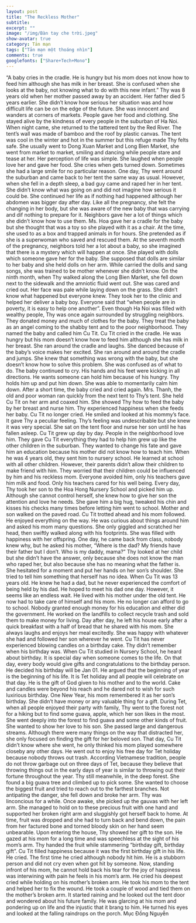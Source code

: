 ```yaml
---
layout: post
title: "The Reckless Mother"
subtitle:
excerpt: ""
image: "/img/Bàn tay che trời.jpeg"
show-avatar: true
category: Tản mạn
tags: ["Tản mạn một thoáng nhìn"]
comments: true
googlefonts: ["Share+Tech+Mono"]
---
```


“A baby cries in the cradle. He is hungry but his mom does not know how to feed him although she has milk in her breast. She is confused when she looks at the baby, not knowing what to do with this new infant.”
Thy was 8 years old when her mother passed away by an accident. Her father died 5 years earlier. She didn’t know how serious her situation was and how difficult life can be on the edge of the future. She was innocent and wanders at corners of markets. People gave her food and clothing. She stayed alive by the kindness of every people in the suburban of Ha Noi. When night came, she returned to the tattered tent by the Red River. The tent’s wall was made of bamboo and the roof by plastic canvas. The tent was cool in the winter and hot in the summer but this refuge made Thy felts safe. She usually went to Dong Xuan Market and Long Bien Market, she went from market to market, smiling and dancing while people stare and tease at her. Her perception of life was simple. She laughed when people love her and gave her food. She cries when gets turned down. Sometimes she had a large smile for no particular reason.
One day, Thy went around the suburban and came back to her tent the same way as usual. However, when she fell in a depth sleep, a bad guy came and raped her in her tent. She didn’t know what was going on and did not imagine how serious it could be. She continued her life as if nothing had happened although her abdomen was bigger day after day. Like all the pregnancy, she felt the changing in her body, but she was aware of the new baby that was carrying and dif nothing to prepare for it. Neighbors gave her a lot of things which she didn’t know how to use them. Ms. Hoa gave her a cradle for the baby but she thought that was a toy so she played with it as a chair. At the time, she used to as a box and trapped animals in for hours. She pretended as if she is a superwoman who saved and rescued them. At the seventh month of the pregnancy, neighbors told her a lot about a baby, so she imagined that there is a mystery which will happen at once. She played with dolls which someone gave her for the baby. She supposed that dolls are similar to her baby and she held dolls on her arm. While carried the dolls and sang songs, she was trained to be mother whenever she didn’t know.
On the ninth month, when Thy walked along the Long Bien Market, she fell down next to the sidewalk and the amniotic fluid went out. She was cared and cried out. Her face was pale while laying down on the grass. She didn’t know what happened but everyone knew. They took her to the clinic and helped her deliver a baby boy. Everyone said that “when people are in poverty, it is easy to help one another”. Even though Ha Noi was filled with wealthy people, Thy was once again surrounded by struggling neighbors. They donated money and much of clothes for the baby. They treat the baby as an angel coming to the shabby tent and to the poor neighborhood. They named the baby and called him Cu Tit.
Cu Tit cried in the cradle. He was hungry but his mom doesn’t know how to feed him although she has milk in her breast. She ran around the cradle and laughs. She danced because of the baby’s voice makes her excited. She ran around and around the cradle and jumps. She knew that something was wrong with the baby, but she doesn’t know how to solve this problem. She was confused as of what to do. The baby continued to cry. His hands and his feet were kicking in all directions. He wants someone can hold him because of his hungry. Thy holds him up and put him down. She was able to momentarily calm him down. After a short time, the baby cried and cried again. Mrs. Thanh, the old and poor woman ran quickly from the next tent to Thy’s tent. She held Cu Tit on her arm and coaxed him. She showed Thy how to feed the baby by her breast and nurse him. Thy experienced happiness when she feeds her baby. Cu Tit no longer cried. He smiled and looked at his mommy’s face. It gave Thy a peculiar feeling. Thy’s feeling was undescribable but she knew it was very special. She sat on the tent floor and nurse her son until he has fallen asleep.
Cu Tit grew up day by day. People in the neighborhood love him. They gave Cu Tit everything they had to help him grew up like the other children in the suburban. They wanted to change his fate and gave him an education because his mother did not know how to teach him. When he was 4 years old, they sent him to nursery school. He learned at school with all other children. However, their parents didn’t allow their children to make friend with him. They worried that their children could be influenced by him and his reckless mom. Everyone avoided him, only his teachers gave him milk and food. Only his teachers cared for his well being. Every day, Thy took her son to the Hoa Hong Nursery School and picked him up. Although she cannot control herself, she knew how to give her son the attention and love he needs. She gave him a big hug, tweaked his chin and kisses his checks many times before letting him went to school. Mother and son walked on the paved road. Cu Tit trotted ahead and his mom followed. He enjoyed everything on the way. He was curious about things around him and asked his mom many questions. She only giggled and scratched her head, then swiftly walked along with his footprints. She was filled with happiness with her offspring. One day, he came back from class, nobody knew why, but he asked his mother, “Where is the dad? My friends have their father but I don’t. Who is my daddy, mama?” Thy looked at her child but she didn’t have the answer, only because she does not know the man who raped her, but also because she has no meaning what the father is. She hesitated for a moment and put her hands on her son’s shoulder. She tried to tell him something that herself has no idea.
When Cu Tit was 13 years old. He knew he had a dad, but he never experienced the comfort of being held by his dad. He hoped to meet his dad one day. However, it seems like an endless wait. He lived with his mother under the old tent. He now had to take care of himself and his mom. He no longer can afford to go to school. Nobody granted enough money for his education and either did the government. He worked on the landfills to collect recycle trash and sold them to make money for living. Day after day, he left his house early after a quick breakfast with a half of bread that he shared with his mom. She always laughs and enjoys her meal excitedly. She was happy with whatever she had and followed her son wherever he went.
Cu Tit has never experienced blowing candles on a birthday cake. Thy didn’t remember when his birthday was. When Cu Tit studied in Nursery School, he heard about birthday. It is special day when someone comes to the life. On that day, every body would give gifts and congratulations to the birthday person. He decided his birthday will be Jan 01. He argued that the beginning of year is the beginning of his life. It is Tet holiday and all people will celebrate on that day. He is the gift of God given to his mother and to the world. Cake and candles were beyond his reach and he dared not to wish for such luxirious birthday. One New Year, his mom remembered it as her son’s birthday. She didn’t have money or any valuable thing for a gift. During Tet, when all people enjoyed their party with family, Thy went to the forest not for a hiking but to find some guava, apple, which her son likes in the most. She went deeply into the forest to find guava and some other kinds of fruit. She wanted to show her love to his son. She passed large and dangerous streams. Although there were many things on the way that distracted her, she only focused on finding the gift for her beloved son. That day, Cu Tit didn’t know where she went, he only thinked his mom played somewhere closeby any other days. He went out to enjoy his free day for Tet holiday because nobody throws out trash. According Vietnamese tradition, people do not throw garbage out on three days of Tet, because they believe that throwing things out in the early days of year is similar to throwing out their fortune throughout the year. Thy still meanwhile, in the deep forest. She found a big guava tree and climbed up to pick some. She wanted to choose the biggest fruit and tried to reach out to the farthest branches. Not antipating the danger, she fell down and broke her arm. Thy was linconcious for a while. Once awake, she picked up the gauvas with her left arm. She managed to hold on to these precious fruit with one hand and supported her broken right arm and sluggishly got herself back to home. At time, fruit was dropped and she had to turn back and bend down, the pain from her factured bone and torned bloody skin on her hand seem unbearable. 
Upon entering the house, Thy showed her gift to the son. He gazed at his mom for a long time and was speechless at the sight of his mom’s arm. Thy handed the fruit while stammering “birthday gift, birthday gift”. Cu Tit filled happiness because it was the first birthday gift in his life. He cried. The first time he cried although nobody hit him. He is a stubborn person and did not cry even when got hit by someone. Now, standing infront of his mom, he cannot hold back his tear for the joy of happiness was interwining with pain he feels in his mom’s arm. He cried his deepest cried while holding on his mother’s broken arm. He took his mom to the tent and helped her to fix the wound. He took a couple of wood and tied them on the mother’s broken arm. It started raining and he looked out the tent door and wondered about his future family. He was glarcing at his mom and pondering up on life and the injustic that it brang to him. He turned his eyes and looked at the falling raindrops on the porch.
Mục Đồng Nguyễn
